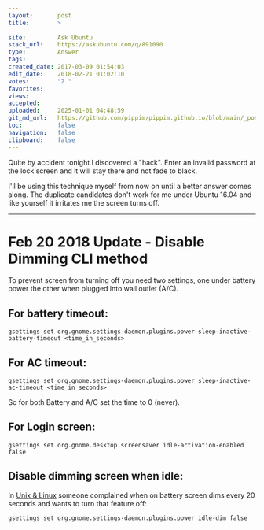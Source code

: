 ```yaml
---
layout:       post
title:        >
    
site:         Ask Ubuntu
stack_url:    https://askubuntu.com/q/891090
type:         Answer
tags:         
created_date: 2017-03-09 01:54:03
edit_date:    2018-02-21 01:02:10
votes:        "2 "
favorites:    
views:        
accepted:     
uploaded:     2025-01-01 04:48:59
git_md_url:   https://github.com/pippim/pippim.github.io/blob/main/_posts/2017/2017-03-09-.md
toc:          false
navigation:   false
clipboard:    false
---
```


Quite by accident tonight I discovered a "hack". Enter an invalid password at the lock screen and it will stay there and not fade to black.

I'll be using this technique myself from now on until a better answer comes along. The duplicate candidates don't work for me under Ubuntu 16.04 and like yourself it irritates me the screen turns off.


----------

# Feb 20 2018 Update - Disable Dimming CLI method

To prevent screen from turning off you need two settings, one under battery power the other when plugged into wall outlet (A/C).

## For battery timeout:

``` 
gsettings set org.gnome.settings-daemon.plugins.power sleep-inactive-battery-timeout <time_in_seconds>
```

## For AC timeout:

``` 
gsettings set org.gnome.settings-daemon.plugins.power sleep-inactive-ac-timeout <time_in_seconds>
```

So for both Battery and A/C set the time to 0 (never).

## For Login screen:

``` 
gsettings set org.gnome.desktop.screensaver idle-activation-enabled false
```

## Disable dimming screen when idle:

In [Unix & Linux][2] someone complained when on battery screen dims every 20 seconds and wants to turn that feature off:

``` 
gsettings set org.gnome.settings-daemon.plugins.power idle-dim false
```

  [2]: https://unix.stackexchange.com/questions/257329/laptop-screen-dims-after-20-seconds-cannot-change-that/258886
